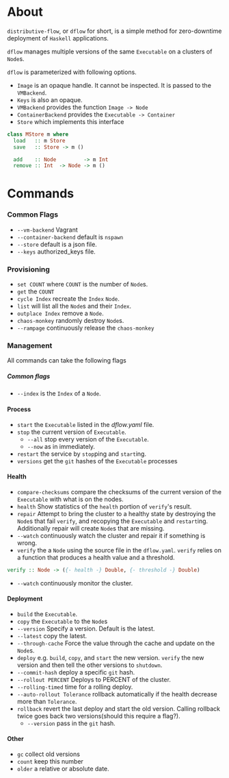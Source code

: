 # About

`distributive-flow`, or `dflow` for short, is a simple method for zero-downtime deployment of `Haskell` applications.

`dflow` manages multiple versions of the same `Executable` on a clusters of `Node`s.

`dflow` is parameterized with following options.
- `Image` is an opaque handle. It cannot be inspected. It is passed to the `VMBackend`.
- `Keys` is also an opaque.
- `VMBackend` provides the function `Image -> Node`
- `ContainerBackend` provides the `Executable -> Container`
- `Store` which implements this interface
```haskell
class MStore m where
  load   :: m Store
  save   :: Store -> m ()

  add    :: Node         -> m Int
  remove :: Int  -> Node -> m ()
```

# Commands

### Common Flags
- `--vm-backend` Vagrant
- `--container-backend` default is `nspawn`
- `--store` default is a json file.
- `--keys` authorized_keys file.

### Provisioning
- `set COUNT` where `COUNT` is the number of `Node`s.
- `get` the `COUNT`
- `cycle Index` recreate the `Index` `Node`.
- `list` will list all the `Node`s and their `Index`.
- `outplace Index` remove a `Node`.
- `chaos-monkey` randomly destroy `Node`s.
 - `--rampage` continuously release the `chaos-monkey`

### Management

All commands can take the following flags
##### Common flags
- `--index`  is the `Index` of a `Node`.

#### Process

- `start` the `Executable` listed in the *dflow.yaml* file.
- `stop`  the current version of `Executable`.
  - `--all` stop every version of the `Executable`.
  - `--now` as in immediately.
- `restart` the service by `stop`ping and `start`ing.
- `versions` get the `git` hashes of the `Executable` processes

#### Health

- `compare-checksums` compare the checksums of the current version of the `Executable` with what is on the nodes.
- `health` Show statistics of the `health` portion of `verify`'s result.
- `repair` Attempt to bring the cluster to a healthy state by destroying the `Node`s that fail `verify`, and recopying the `Executable` and `restart`ing. Additionally repair will create `Node`s that are missing.
 - `--watch` continuously watch the cluster and repair it if something is wrong.
- `verify` the a `Node` using the source file in the `dflow.yaml`. `verify` relies on a function that produces a health value and a threshold.
```haskell
verify :: Node -> ({- health -} Double, {- threshold -} Double)
```
  - `--watch` continuously monitor the cluster.

#### Deployment

- `build` the `Executable`.
- `copy` the `Executable` to the `Node`s
 - `--version` Specify a version. Default is the latest.
 - `--latest` copy the latest.
 - `--through-cache` Force the value through the cache and update on the `Node`s.
- `deploy` e.g. `build`, `copy`, and `start` the new version. `verify` the new version and then tell the other versions to `shutdown`.
 - `--commit-hash` deploy a specific `git` hash.
 - `--rollout PERCENT` Deploys to PERCENT of the cluster.
 - `--rolling-timed` time for a rolling deploy.
 - `--auto-rollout Tolerance` rollback automatically if the health decrease more than `Tolerance`.
- `rollback` revert the last deploy and start the old version. Calling rollback twice goes back two versions(should this require a flag?).
  - `--version` pass in the `git` hash.

#### Other

- `gc` collect old versions
 - `count` keep this number
 - `older` a relative or absolute date.

